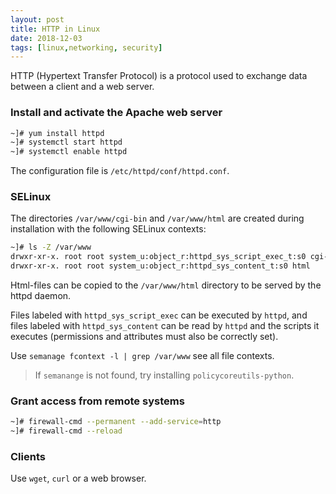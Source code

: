 ```yaml
---
layout: post
title: HTTP in Linux
date: 2018-12-03
tags: [linux,networking, security]
---
```



HTTP (Hypertext Transfer Protocol) is a protocol used to exchange data between a client and a web server.

### Install and activate the Apache web server

```bash
~]# yum install httpd
~]# systemctl start httpd
~]# systemctl enable httpd
```

The configuration file is `/etc/httpd/conf/httpd.conf`.


### SELinux

The directories `/var/www/cgi-bin` and `/var/www/html` are created during installation with the following SELinux contexts:

```bash
~]# ls -Z /var/www
drwxr-xr-x. root root system_u:object_r:httpd_sys_script_exec_t:s0 cgi-bin
drwxr-xr-x. root root system_u:object_r:httpd_sys_content_t:s0 html
```

Html-files can be copied to the `/var/www/html` directory to be served by the httpd daemon.

Files labeled with `httpd_sys_script_exec` can be executed by `httpd`, and files labeled with `httpd_sys_content` can be read by `httpd` and the scripts it executes (permissions and attributes must also be correctly set).

Use `semanage fcontext -l | grep /var/www` see all file contexts.

> If `semanange` is not found, try installing `policycoreutils-python`.


### Grant access from remote systems

```bash
~]# firewall-cmd --permanent --add-service=http
~]# firewall-cmd --reload
```

### Clients

Use `wget`, `curl` or a web browser.
